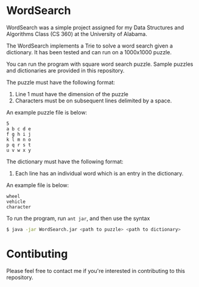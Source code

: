 # WordSearch

WordSearch was a simple project assigned for my Data Structures and Algorithms Class (CS 360)
at the University of Alabama.

The WordSearch implements a Trie to solve a word search given a dictionary. It has been
tested and can run on a 1000x1000 puzzle.

You can run the program with square word search puzzle. Sample puzzles and dictionaries are
provided in this repository.

The puzzle must have the following format:

1. Line 1 must have the dimension of the puzzle
2. Characters must be on subsequent lines delimited by a space.

An example puzzle file is below:
```
5
a b c d e
f g h i j
k l m n o
p q r s t
u v w x y
```

The dictionary must have the following format:

1. Each line has an individual word which is an entry in the dictionary.

An example file is below:

```
wheel
vehicle
character
```

To run the program, run `ant jar`, and then use the syntax

```bash
$ java -jar WordSearch.jar <path to puzzle> <path to dictionary>
```

# Contibuting
Please feel free to contact me if you're interested in contributing to this repository.
